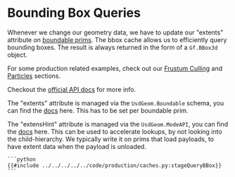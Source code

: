 # Bounding Box Queries <a name="boundingbox"></a>
Whenever we change our geometry data, we have to update our "extents" attribute on [boundable prims](https://openusd.org/dev/api/class_usd_geom_boundable.html). The bbox cache allows us to efficiently query bounding boxes. The result is always returned in the form of a `Gf.BBox3d` object.

For some production related examples, check out our [Frustum Culling](../../dcc/houdini/fx/frustumCulling.md) and [Particles](../../dcc/houdini/fx/particles.md) sections.

Checkout the [official API docs](https://openusd.org/dev/api/class_usd_geom_b_box_cache.html) for more info.

The "extents" attribute is managed via the `UsdGeom.Boundable` schema, you can find the [docs](https://openusd.org/dev/api/class_usd_geom_boundable.html) here. This has to be set per boundable prim.

The "extensHint" attribute is managed via the `UsdGeom.ModeAPI`, you can find the [docs](https://openusd.org/dev/api/class_usd_geom_model_a_p_i.html) here. This can be used to accelerate lookups, by not looking into the child-hierarchy. We typically write it on prims that load payloads, to have extent data when the payload is unloaded.

~~~admonish info title=""
```python
{{#include ../../../../../code/production/caches.py:stageQueryBBox}}
```
~~~